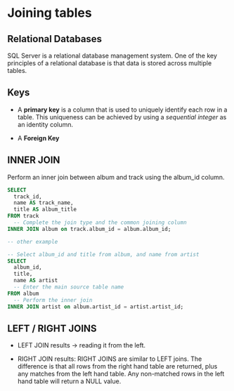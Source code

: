 Joining tables
================

## Relational Databases

SQL Server is a relational database management system. One of the key
principles of a relational database is that data is stored across
multiple tables.

## Keys

  - A **primary key** is a column that is used to uniquely identify each
    row in a table. This uniqueness can be achieved by using a
    *sequential integer* as an identity column.

  - A **Foreign Key**

## INNER JOIN

Perform an inner join between album and track using the album\_id
column.

``` sql
SELECT 
  track_id,
  name AS track_name,
  title AS album_title
FROM track
  -- Complete the join type and the common joining column
INNER JOIN album on track.album_id = album.album_id;

-- other example 

-- Select album_id and title from album, and name from artist
SELECT 
  album_id,
  title, 
  name AS artist
  -- Enter the main source table name
FROM album
  -- Perform the inner join
INNER JOIN artist on album.artist_id = artist.artist_id;
```

## LEFT / RIGHT JOINS

  - LEFT JOIN results -\> reading it from the left.

  - RIGHT JOIN results: RIGHT JOINS are similar to LEFT joins. The
    difference is that all rows from the right hand table are returned,
    plus any matches from the left hand table. Any non-matched rows in
    the left hand table will return a NULL value.
